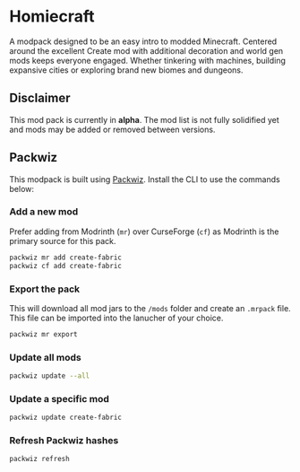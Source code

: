 # Homiecraft

A modpack designed to be an easy intro to modded Minecraft. Centered around the excellent Create mod with  additional decoration and world gen mods keeps everyone engaged. Whether tinkering with machines, building expansive cities or exploring brand new biomes and dungeons. 

## Disclaimer

This mod pack is currently in **alpha**. The mod list is not fully solidified yet and mods may be added or removed between versions.

## Packwiz

This modpack is built using [Packwiz](https://packwiz.infra.link/). Install the CLI to use the commands below:

### Add a new mod

Prefer adding from Modrinth (`mr`) over CurseForge (`cf`) as Modrinth is the primary source for this pack.

```bash
packwiz mr add create-fabric
packwiz cf add create-fabric
```

### Export the pack

This will download all mod jars to the `/mods` folder and create an `.mrpack` file. This file can be imported into the lanucher of your choice.

```bash
packwiz mr export
```

### Update all mods

```bash
packwiz update --all
```

### Update a specific mod

```bash
packwiz update create-fabric
```

### Refresh Packwiz hashes

```bash
packwiz refresh
```
